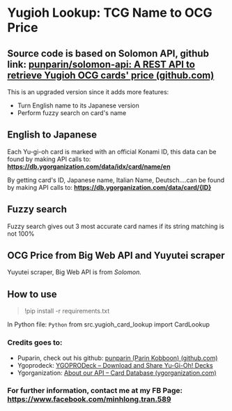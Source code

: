 # Yugioh Lookup: TCG Name to OCG Price

## Source code is based on Solomon API, github link: [punparin/solomon-api: A REST API to retrieve Yugioh OCG cards' price (github.com)](https://github.com/punparin/solomon-api)

This is an upgraded version since it adds more features:
- Turn English name to its Japanese version
- Perform fuzzy search on card's name

## English to Japanese
Each Yu-gi-oh card is marked with an official Konami ID, this data can be found by making API calls to: **https://db.ygorganization.com/data/idx/card/name/en**

By getting card's ID, Japanese name, Italian Name, Deutsch....can be found by making API calls to: **https://db.ygorganization.com/data/card/{ID}** 


## Fuzzy search
Fuzzy search gives out 3 most accurate card names if its string matching is not 100%

## OCG Price from Big Web API and Yuyutei scraper
Yuyutei scraper, Big Web API is from *Solomon.*

## How to use
>!pip install -r requirements.txt

In Python file:
`Python`
from src.yugioh_card_lookup import CardLookup

### Credits goes to:
- Puparin, check out his github: [punparin (Parin Kobboon) (github.com)](https://github.com/punparin)
- Ygoprodeck: [YGOPRODeck – Download and Share Yu-Gi-Oh! Decks](https://ygoprodeck.com/)
- Ygorganization: [About our API – Card Database (ygorganization.com)](https://db.ygorganization.com/about/api)

### For further information, contact me at my FB Page: https://www.facebook.com/minhlong.tran.589